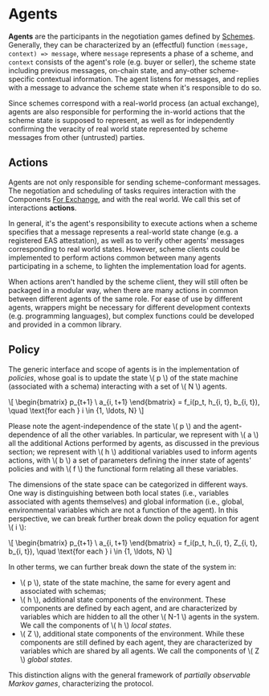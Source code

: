 # Agents

**Agents** are the participants in the negotiation games defined by [Schemes](Schemes.md). Generally, they can be characterized by an (effectful) function `(message, context) => message`, where `message` represents a phase of a scheme, and `context` consists of the agent's role (e.g. buyer or seller), the scheme state including previous messages, on-chain state, and any-other scheme-specific contextual information. The agent listens for messages, and replies with a message to advance the scheme state when it's responsible to do so. 

Since schemes correspond with a real-world process (an actual exchange), agents are also responsible for performing the in-world actions that the scheme state is supposed to represent, as well as for independently confirming the veracity of real world state represented by scheme messages from other (untrusted) parties.

## Actions

Agents are not only responsible for sending scheme-conformant messages. The negotiation and scheduling of tasks requires interaction with the Components [For Exchange](../For_Exchange.md), and with the real world. We call this set of interactions **actions**. 

In general, it's the agent's responsibility to execute actions when a scheme specifies that a message represents a real-world state change (e.g. a registered EAS attestation), as well as to verify other agents' messages corresponding to real world states. However, scheme clients could be implemented to perform actions common between many agents participating in a scheme, to lighten the implementation load for agents.

When actions aren't handled by the scheme client, they will still often be packaged in a modular way, when there are many actions in common between different agents of the same role. For ease of use by different agents, wrappers might be necessary for different development contexts (e.g. programming languages), but complex functions could be developed and provided in a common library.
## Policy

The generic interface and scope of agents is in the implementation of *policies*, whose goal is to update the state \\( p \\) of the state machine (associated with a schema) interacting with a set of \\( N \\) agents.

\\[ \begin{bmatrix} p_{t+1} \\ a_{i, t+1} \end{bmatrix} = f_i(p_t, h_{i, t}, b_{i, t}), \quad \text{for each } i \in \{1, \ldots, N\} \\]

Please note the agent-independence of the state \\( p \\) and the agent-dependence of all the other variables. In particular, we represent with \\( a \\) all the additional Actions performed by agents, as discussed in the previous section; we represent with \\( h \\) additional variables used to inform agents actions, with \\( b \\) a set of parameters defining the inner state of agents' policies and with \\( f \\) the functional form relating all these variables. 

The dimensions of the state space can be categorized in different ways. One way is distinguishing between both local states (i.e., variables associated with agents themselves) and global information (i.e., global, environmental variables which are not a function of the agent). In this perspective, we can break further break down the policy equation for agent \\( i \\):

\\[ \begin{bmatrix} p_{t+1} \\ a_{i, t+1} \end{bmatrix} = f_i(p_t, h_{i, t}, Z_{i, t}, b_{i, t}), \quad \text{for each } i \in \{1, \ldots, N\} \\]

In other terms, we can further break down the state of the system in:

- \\( p \\), state of the state machine, the same for every agent and associated with schemas;
- \\( h \\), additional state components of the environment. These components are defined by each agent, and are characterized by variables which are hidden to all the other \\( N-1 \\) agents in the system. We call the components of \\( h \\) *local states*.
- \\( Z \\), additional state components of the environment. While these components are still defined by each agent, they are characterized by variables which are shared by all agents. We call the components of \\( Z \\) *global states*.

This distinction aligns with the general framework of *partially observable Markov games*, characterizing the protocol.